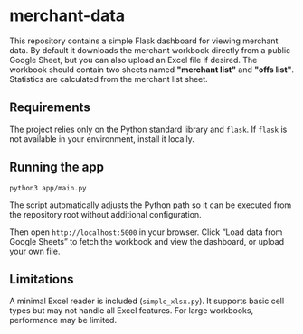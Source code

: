 # merchant-data

This repository contains a simple Flask dashboard for viewing merchant data. By default it downloads the merchant workbook directly from a public Google Sheet, but you can also upload an Excel file if desired. The workbook should contain two sheets named **"merchant list"** and **"offs list"**. Statistics are calculated from the merchant list sheet.

## Requirements

The project relies only on the Python standard library and `flask`. If `flask` is not available in your environment, install it locally.

## Running the app

```
python3 app/main.py
```
The script automatically adjusts the Python path so it can be executed from the
repository root without additional configuration.

Then open `http://localhost:5000` in your browser. Click “Load data from Google Sheets” to fetch the workbook and view the dashboard, or upload your own file.

## Limitations

A minimal Excel reader is included (`simple_xlsx.py`). It supports basic cell types but may not handle all Excel features. For large workbooks, performance may be limited.

